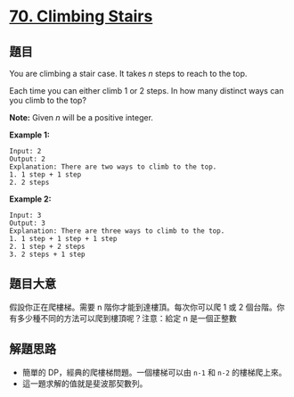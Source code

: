 # [70. Climbing Stairs](https://leetcode.com/problems/climbing-stairs/)


## 題目

You are climbing a stair case. It takes *n* steps to reach to the top.

Each time you can either climb 1 or 2 steps. In how many distinct ways can you climb to the top?

**Note:** Given *n* will be a positive integer.

**Example 1:**

    Input: 2
    Output: 2
    Explanation: There are two ways to climb to the top.
    1. 1 step + 1 step
    2. 2 steps

**Example 2:**

    Input: 3
    Output: 3
    Explanation: There are three ways to climb to the top.
    1. 1 step + 1 step + 1 step
    2. 1 step + 2 steps
    3. 2 steps + 1 step


## 題目大意

假設你正在爬樓梯。需要 n 階你才能到達樓頂。每次你可以爬 1 或 2 個台階。你有多少種不同的方法可以爬到樓頂呢？注意：給定 n 是一個正整數


## 解題思路

- 簡單的 DP，經典的爬樓梯問題。一個樓梯可以由 `n-1` 和 `n-2` 的樓梯爬上來。
- 這一題求解的值就是斐波那契數列。
